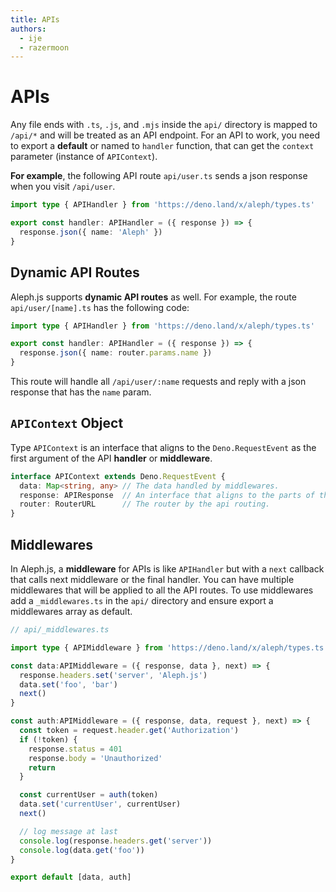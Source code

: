 ```yaml
---
title: APIs
authors:
  - ije
  - razermoon
---
```


# APIs

Any file ends with `.ts`, `.js`, and `.mjs` inside the `api/` directory is mapped to `/api/*` and will be treated as an API endpoint. For an API to work, you need to export a **default** or named to `handler` function, that can get the `context` parameter (instance of `APIContext`).

**For example**, the following API route `api/user.ts` sends a json response when you visit `/api/user`.

```typescript
import type { APIHandler } from 'https://deno.land/x/aleph/types.ts'

export const handler: APIHandler = ({ response }) => {
  response.json({ name: 'Aleph' })
}
```

## Dynamic API Routes

Aleph.js supports **dynamic API routes** as well. For example, the route `api/user/[name].ts` has the following code:

```typescript
import type { APIHandler } from 'https://deno.land/x/aleph/types.ts'

export const handler: APIHandler = ({ response }) => {
  response.json({ name: router.params.name })
}
```

This route will handle all `/api/user/:name` requests and reply with a json response that has the `name` param.

## `APIContext` Object

Type `APIContext` is an interface that aligns to the `Deno.RequestEvent` as the first argument of the API **handler** or **middleware**.

```ts
interface APIContext extends Deno.RequestEvent {
  data: Map<string, any> // The data handled by middlewares.
  response: APIResponse  // An interface that aligns to the parts of the `Response` with helper methods
  router: RouterURL      // The router by the api routing.
}
```

## Middlewares

In Aleph.js, a **middleware** for APIs is like `APIHandler` but with a `next` callback that calls next middleware or the final handler. You can have multiple middlewares that will be applied to all the API routes. To use middlewares add a `_middlewares.ts` in the `api/` directory and ensure export a middlewares array as default.

```ts
// api/_middlewares.ts

import type { APIMiddleware } from 'https://deno.land/x/aleph/types.ts'

const data:APIMiddleware = ({ response, data }, next) => {
  response.headers.set('server', 'Aleph.js')
  data.set('foo', 'bar')
  next()
}

const auth:APIMiddleware = ({ response, data, request }, next) => {
  const token = request.header.get('Authorization')
  if (!token) {
    response.status = 401
    response.body = 'Unauthorized'
    return
  }

  const currentUser = auth(token)
  data.set('currentUser', currentUser)
  next()

  // log message at last
  console.log(response.headers.get('server'))
  console.log(data.get('foo'))
}

export default [data, auth]
```

